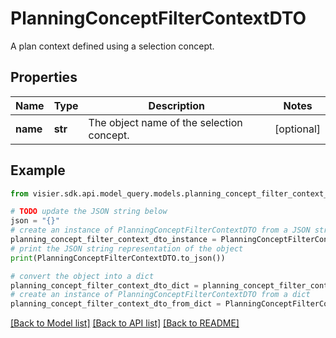 # PlanningConceptFilterContextDTO

A plan context defined using a selection concept.

## Properties

Name | Type | Description | Notes
------------ | ------------- | ------------- | -------------
**name** | **str** | The object name of the selection concept. | [optional] 

## Example

```python
from visier.sdk.api.model_query.models.planning_concept_filter_context_dto import PlanningConceptFilterContextDTO

# TODO update the JSON string below
json = "{}"
# create an instance of PlanningConceptFilterContextDTO from a JSON string
planning_concept_filter_context_dto_instance = PlanningConceptFilterContextDTO.from_json(json)
# print the JSON string representation of the object
print(PlanningConceptFilterContextDTO.to_json())

# convert the object into a dict
planning_concept_filter_context_dto_dict = planning_concept_filter_context_dto_instance.to_dict()
# create an instance of PlanningConceptFilterContextDTO from a dict
planning_concept_filter_context_dto_from_dict = PlanningConceptFilterContextDTO.from_dict(planning_concept_filter_context_dto_dict)
```
[[Back to Model list]](../README.md#documentation-for-models) [[Back to API list]](../README.md#documentation-for-api-endpoints) [[Back to README]](../README.md)


